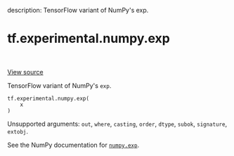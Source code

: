 description: TensorFlow variant of NumPy's exp.

<div itemscope itemtype="http://developers.google.com/ReferenceObject">
<meta itemprop="name" content="tf.experimental.numpy.exp" />
<meta itemprop="path" content="Stable" />
</div>

# tf.experimental.numpy.exp

<!-- Insert buttons and diff -->

<table class="tfo-notebook-buttons tfo-api nocontent" align="left">

</table>

<a target="_blank" class="external" href="/code/stable/tensorflow/python/ops/numpy_ops/np_math_ops.py">View source</a>



TensorFlow variant of NumPy's `exp`.


<pre class="devsite-click-to-copy prettyprint lang-py tfo-signature-link">
<code>tf.experimental.numpy.exp(
    x
)
</code></pre>



<!-- Placeholder for "Used in" -->

Unsupported arguments: `out`, `where`, `casting`, `order`, `dtype`, `subok`, `signature`, `extobj`.

See the NumPy documentation for [`numpy.exp`](https://numpy.org/doc/stable/reference/generated/numpy.exp.html).